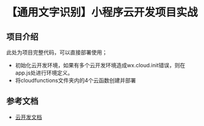 # 【通用文字识别】小程序云开发项目实战

## 项目介绍

此处为项目完整代码，可以直接部署使用；

- 初始化云开发环境，如果有多个云开发环境造成wx.cloud.init错误，则在app.js处进行环境定义。
- 将cloudfunctions文件夹内的4个云函数创建并部署

## 参考文档

- [云开发文档](https://developers.weixin.qq.com/miniprogram/dev/wxcloud/basis/getting-started.html)